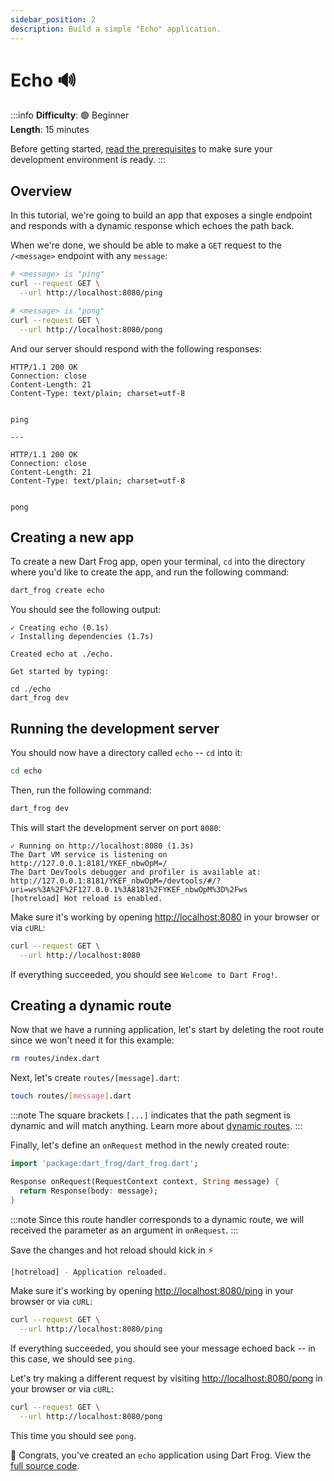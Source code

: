 ```yaml
---
sidebar_position: 2
description: Build a simple "Echo" application.
---
```


# Echo 🔊

:::info
**Difficulty**: 🟢 Beginner<br/>
**Length**: 15 minutes

Before getting started, [read the prerequisites](/docs/overview#prerequisites) to make sure your development environment is ready.
:::

## Overview

In this tutorial, we're going to build an app that exposes a single endpoint and responds with a dynamic response which echoes the path back.

When we're done, we should be able to make a `GET` request to the `/<message>` endpoint with any `message`:

```bash
# <message> is "ping"
curl --request GET \
  --url http://localhost:8080/ping

# <message> is "pong"
curl --request GET \
  --url http://localhost:8080/pong
```

And our server should respond with the following responses:

```
HTTP/1.1 200 OK
Connection: close
Content-Length: 21
Content-Type: text/plain; charset=utf-8


ping

---

HTTP/1.1 200 OK
Connection: close
Content-Length: 21
Content-Type: text/plain; charset=utf-8


pong
```

## Creating a new app

To create a new Dart Frog app, open your terminal, `cd` into the directory where you'd like to create the app, and run the following command:

```bash
dart_frog create echo
```

You should see the following output:

```
✓ Creating echo (0.1s)
✓ Installing dependencies (1.7s)

Created echo at ./echo.

Get started by typing:

cd ./echo
dart_frog dev
```

## Running the development server

You should now have a directory called `echo` -- `cd` into it:

```bash
cd echo
```

Then, run the following command:

```bash
dart_frog dev
```

This will start the development server on port `8080`:

```
✓ Running on http://localhost:8080 (1.3s)
The Dart VM service is listening on http://127.0.0.1:8181/YKEF_nbwOpM=/
The Dart DevTools debugger and profiler is available at: http://127.0.0.1:8181/YKEF_nbwOpM=/devtools/#/?uri=ws%3A%2F%2F127.0.0.1%3A8181%2FYKEF_nbwOpM%3D%2Fws
[hotreload] Hot reload is enabled.
```

Make sure it's working by opening [http://localhost:8080](http://localhost:8080) in your browser or via `cURL`:

```bash
curl --request GET \
  --url http://localhost:8080
```

If everything succeeded, you should see `Welcome to Dart Frog!`.

## Creating a dynamic route

Now that we have a running application, let's start by deleting the root route since we won't need it for this example:

```bash
rm routes/index.dart
```

Next, let's create `routes/[message].dart`:

```bash
touch routes/[message].dart
```

:::note
The square brackets `[...]` indicates that the path segment is dynamic and will match anything. Learn more about [dynamic routes](docs/basics/routes#dynamic-routes-).
:::

Finally, let's define an `onRequest` method in the newly created route:

```dart
import 'package:dart_frog/dart_frog.dart';

Response onRequest(RequestContext context, String message) {
  return Response(body: message);
}
```

:::note
Since this route handler corresponds to a dynamic route, we will received the parameter as an argument in `onRequest`.
:::

Save the changes and hot reload should kick in ⚡️

```bash
[hotreload] - Application reloaded.
```

Make sure it's working by opening [http://localhost:8080/ping](http://localhost:8080/ping) in your browser or via `cURL`:

```bash
curl --request GET \
  --url http://localhost:8080/ping
```

If everything succeeded, you should see your message echoed back -- in this case, we should see `ping`.

Let's try making a different request by visiting [http://localhost:8080/pong](http://localhost:8080/pong) in your browser or via `cURL`:

```bash
curl --request GET \
  --url http://localhost:8080/pong
```

This time you should see `pong`.

🎉 Congrats, you've created an `echo` application using Dart Frog. View the [full source code](https://github.com/VeryGoodOpenSource/dart_frog/tree/main/examples/echo).
